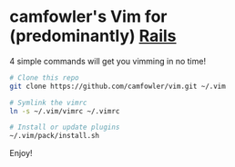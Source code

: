 # camfowler's Vim for (predominantly) [Rails](http://rubyonrails.org/)

4 simple commands will get you vimming in no time!

```sh
# Clone this repo
git clone https://github.com/camfowler/vim.git ~/.vim

# Symlink the vimrc
ln -s ~/.vim/vimrc ~/.vimrc

# Install or update plugins
~/.vim/pack/install.sh
```

Enjoy!
